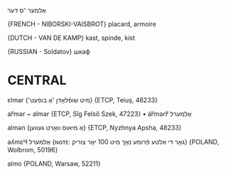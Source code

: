 אַלמער
־ס
דער

{FRENCH - NIBORSKI-VAISBROT}
placard, armoire

{DUTCH - VAN DE KAMP}
kast, spinde, kist

{RUSSIAN - Soldatov}
шкаф	

CENTRAL
========

ɛlmər {'מיט שופֿלאָדן 'אַ בופֿעט} {ETCP, Teiuș, 46233}

alʲmər ~ almər {ETCP, Sîg Felső Szek, 47223}
	•	álʲmərlʲ אַלמערל

almən {אַ מיאוס וואָרט געווען} {ETCP, Nyzhnya Apsha, 48233}

aʎmɛᴿɫ אַלמערל {ɴᴏᴛᴇ: גאָר די אלטע פֿרומע נאָך מיט 100 יאָר צוריק} {POLAND, Wolbrom, 50196}

almo {POLAND, Warsaw, 52211}